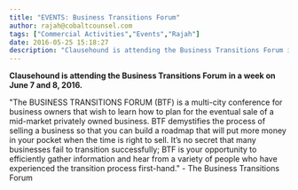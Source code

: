 ```yaml
---
title: "EVENTS: Business Transitions Forum"
author: rajah@cobaltcounsel.com
tags: ["Commercial Activities","Events","Rajah"]
date: 2016-05-25 15:18:27
description: "Clausehound is attending the Business Transitions Forum in a week on June 7 and 8, 2016."
---
```


**Clausehound is attending the Business Transitions Forum in a week on June 7 and 8, 2016.**

"The BUSINESS TRANSITIONS FORUM (BTF) is a multi-city conference for business owners that wish to learn how to plan for the eventual sale of a mid-market privately owned business. BTF demystifies the process of selling a business so that you can build a roadmap that will put more money in your pocket when the time is right to sell. It’s no secret that many businesses fail to transition successfully; BTF is your opportunity to efficiently gather information and hear from a variety of people who have experienced the transition process first-hand." - The Business Transitions Forum
